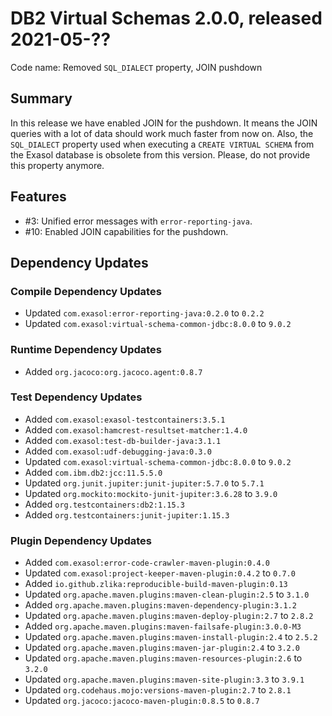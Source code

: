 # DB2 Virtual Schemas 2.0.0, released 2021-05-??

Code name: Removed `SQL_DIALECT` property, JOIN pushdown

## Summary

In this release we have enabled JOIN for the pushdown. It means the JOIN queries with a lot of data should work much faster from now on.
Also, the `SQL_DIALECT` property used when executing a `CREATE VIRTUAL SCHEMA` from the Exasol database is obsolete from this version. Please, do not provide this property anymore.

## Features

* #3: Unified error messages with `error-reporting-java`. 
* #10: Enabled JOIN capabilities for the pushdown.

## Dependency Updates

### Compile Dependency Updates

* Updated `com.exasol:error-reporting-java:0.2.0` to `0.2.2`
* Updated `com.exasol:virtual-schema-common-jdbc:8.0.0` to `9.0.2`

### Runtime Dependency Updates

* Added `org.jacoco:org.jacoco.agent:0.8.7`

### Test Dependency Updates

* Added `com.exasol:exasol-testcontainers:3.5.1`
* Added `com.exasol:hamcrest-resultset-matcher:1.4.0`
* Added `com.exasol:test-db-builder-java:3.1.1`
* Added `com.exasol:udf-debugging-java:0.3.0`
* Updated `com.exasol:virtual-schema-common-jdbc:8.0.0` to `9.0.2`
* Added `com.ibm.db2:jcc:11.5.5.0`
* Updated `org.junit.jupiter:junit-jupiter:5.7.0` to `5.7.1`
* Updated `org.mockito:mockito-junit-jupiter:3.6.28` to `3.9.0`
* Added `org.testcontainers:db2:1.15.3`
* Added `org.testcontainers:junit-jupiter:1.15.3`

### Plugin Dependency Updates

* Added `com.exasol:error-code-crawler-maven-plugin:0.4.0`
* Updated `com.exasol:project-keeper-maven-plugin:0.4.2` to `0.7.0`
* Added `io.github.zlika:reproducible-build-maven-plugin:0.13`
* Updated `org.apache.maven.plugins:maven-clean-plugin:2.5` to `3.1.0`
* Added `org.apache.maven.plugins:maven-dependency-plugin:3.1.2`
* Updated `org.apache.maven.plugins:maven-deploy-plugin:2.7` to `2.8.2`
* Added `org.apache.maven.plugins:maven-failsafe-plugin:3.0.0-M3`
* Updated `org.apache.maven.plugins:maven-install-plugin:2.4` to `2.5.2`
* Updated `org.apache.maven.plugins:maven-jar-plugin:2.4` to `3.2.0`
* Updated `org.apache.maven.plugins:maven-resources-plugin:2.6` to `3.2.0`
* Updated `org.apache.maven.plugins:maven-site-plugin:3.3` to `3.9.1`
* Updated `org.codehaus.mojo:versions-maven-plugin:2.7` to `2.8.1`
* Updated `org.jacoco:jacoco-maven-plugin:0.8.5` to `0.8.7`
